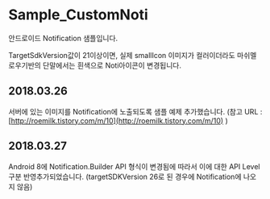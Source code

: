 # Sample_CustomNoti #
안드로이드 Notification 샘플입니다. 

TargetSdkVersion값이 21이상이면, 실제 smallIcon 이미지가 컬러이더라도 마쉬멜로우기반의 단말에서는 흰색으로 Noti아이콘이 변경됩니다. 

## 2018.03.26 ##
서버에 있는 이미지를 Notification에 노출되도록 샘플 예제 추가했습니다. 
(참고 URL : [http://roemilk.tistory.com/m/10](http://roemilk.tistory.com/m/10) )

## 2018.03.27 ##
Android 8에 Notification.Builder API 형식이 변경됨에 따라서 이에 대한 API Level 구분 반영추가되었습니다.
(targetSDKVersion 26로 된 경우에 Notification에 나오지 않음)
